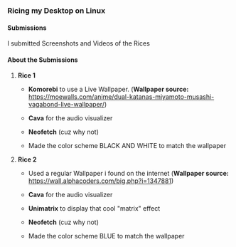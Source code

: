 ### **Ricing my Desktop on Linux**

#### Submissions

I submitted Screenshots and Videos of the Rices

#### About the Submissions

1. **Rice 1**
   - **Komorebi** to use a Live Wallpaper.
   (**Wallpaper source:** https://moewalls.com/anime/dual-katanas-miyamoto-musashi-vagabond-live-wallpaper/)

   - **Cava** for the audio visualizer

   - **Neofetch** (cuz why not)

   - Made the color scheme BLACK AND WHITE to match the wallpaper

2. **Rice 2**
   - Used a regular Wallpaper i found on the internet
   (**Wallpaper source:** https://wall.alphacoders.com/big.php?i=1347881)

   - **Cava** for the audio visualizer

   - **Unimatrix** to display that cool "matrix" effect

   - **Neofetch** (cuz why not)

   - Made the color scheme BLUE to match the wallpaper


